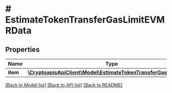 # # EstimateTokenTransferGasLimitEVMRData

## Properties

Name | Type | Description | Notes
------------ | ------------- | ------------- | -------------
**item** | [**\CryptoapisApiClient\Model\EstimateTokenTransferGasLimitEVMRI**](EstimateTokenTransferGasLimitEVMRI.md) |  |

[[Back to Model list]](../../README.md#models) [[Back to API list]](../../README.md#endpoints) [[Back to README]](../../README.md)
